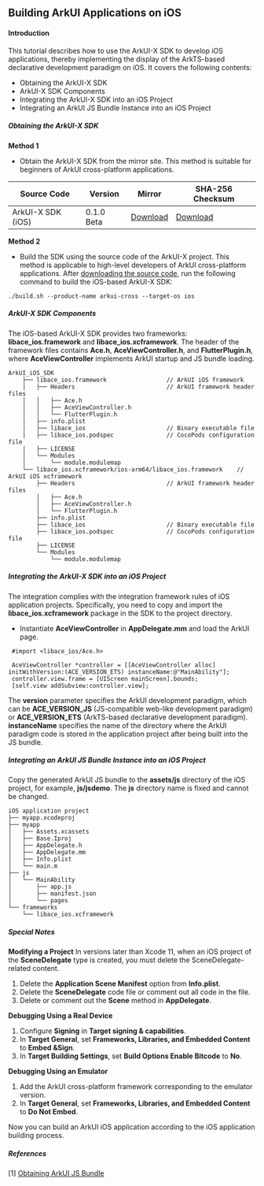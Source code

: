 ## Building ArkUI Applications on iOS

#### Introduction

This tutorial describes how to use the ArkUI-X SDK to develop iOS applications, thereby implementing the display of the ArkTS-based declarative development paradigm on iOS. It covers the following contents:

* Obtaining the ArkUI-X SDK
* ArkUI-X SDK Components
* Integrating the ArkUI-X SDK into an iOS Project
* Integrating an ArkUI JS Bundle Instance into an iOS Project

##### Obtaining the ArkUI-X SDK

**Method 1**

* Obtain the ArkUI-X SDK from the mirror site. This method is suitable for beginners of ArkUI cross-platform applications.

| Source Code            | Version| Mirror| SHA-256 Checksum|
| -------------------- | ------------ | ------------ | ---------------- |
| ArkUI-X SDK (iOS)| 0.1.0 Beta   | [Download]()    | [Download]()|

**Method 2**

* Build the SDK using the source code of the ArkUI-X project. This method is applicable to high-level developers of ArkUI cross-platform applications. After [downloading the source code](../../application-dev/quick-start/README.md), run the following command to build the iOS-based ArkUI-X SDK:

```
./build.sh --product-name arkui-cross --target-os ios
```

##### ArkUI-X SDK Components

The iOS-based ArkUI-X SDK provides two frameworks: **libace_ios.framework** and **libace_ios.xcframework**. The header of the framework files contains **Ace.h**, **AceViewController.h**, and **FlutterPlugin.h**, where **AceViewController** implements ArkUI startup and JS bundle loading.

```
ArkUI_iOS_SDK
    ├── libace_ios.framework                 // ArkUI iOS framework
    │   ├── Headers                          // ArkUI framework header files
    │   │   ├── Ace.h                          
    │   │   ├── AceViewController.h   
    │   │   └── FlutterPlugin.h        
    |   ├── info.plist
    │   ├── libace_ios                       // Binary executable file
    |   ├── libace_ios.podspec               // CocoPods configuration file
    |   ├── LICENSE
    │   └── Modules
    │       └── module.modulemap            
    └── libace_ios.xcframework/ios-arm64/libace_ios.framework    // ArkUI iOS xcframework           
        ├── Headers                          // ArkUI framework header files
        │   ├── Ace.h            
        │   ├── AceViewController.h      
        │   └── FlutterPlugin.h            
        ├── info.plist
        ├── libace_ios                       // Binary executable file
        ├── libace_ios.podspec               // CocoPods configuration file
        ├── LICENSE
        └── Modules
            └── module.modulemap  
```

##### Integrating the ArkUI-X SDK into an iOS Project

The integration complies with the integration framework rules of iOS application projects. Specifically, you need to copy and import the **libace_ios.xcframework** package in the SDK to the project directory.

* Instantiate **AceViewController** in **AppDelegate.mm** and load the ArkUI page.

```
 #import <libace_ios/Ace.h>

 AceViewController *controller = [[AceViewController alloc] initWithVersion:(ACE_VERSION_ETS) instanceName:@"MainAbility"];
 controller.view.frame = [UIScreen mainScreen].bounds;
 [self.view addSubview:controller.view];

```

The **version** parameter specifies the ArkUI development paradigm, which can be **ACE_VERSION_JS** (JS-compatible web-like development paradigm) or **ACE_VERSION_ETS** (ArkTS-based declarative development paradigm). **instanceName** specifies the name of the directory where the ArkUI paradigm code is stored in the application project after being built into the JS bundle.

##### Integrating an ArkUI JS Bundle Instance into an iOS Project

Copy the generated ArkUI JS bundle to the **assets/js** directory of the iOS project, for example, **js/jsdemo**. The **js** directory name is fixed and cannot be changed.

```
iOS application project
├── myapp.xcodeproj
├── myapp
│   ├── Assets.xcassets
│   ├── Base.Iproj
│   ├── AppDelegate.h
│   ├── AppDelegate.mm
│   ├── Info.plist
│   └── main.m
├── js
│   └── MainAbility
│       ├── app.js
│       ├── manifest.json
│       └── pages
└── frameworks
    └── libace_ios.xcframework
```


##### Special Notes
**Modifying a Project**
In versions later than Xcode 11, when an iOS project of the **SceneDelegate** type is created, you must delete the SceneDelegate-related content.
1. Delete the **Application Scene Manifest** option from **Info.plist**.
2. Delete the **SceneDelegate** code file or comment out all code in the file.
3. Delete or comment out the **Scene** method in **AppDelegate**.

**Debugging Using a Real Device**
1. Configure **Signing** in **Target signing & capabilities**.
2. In **Target General**, set **Frameworks, Libraries, and Embedded Content** to **Embed &Sign**.
3. In **Target Building Settings**, set **Build Options Enable Bitcode** to **No**.

**Debugging Using an Emulator**
1. Add the ArkUI cross-platform framework corresponding to the emulator version.
2. In **Target General**, set **Frameworks, Libraries, and Embedded Content** to **Do Not Embed**.

Now you can build an ArkUI iOS application according to the iOS application building process.


##### References

[1] [Obtaining ArkUI JS Bundle]()